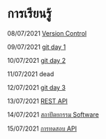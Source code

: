 # การเรียนรู้

08/07/2021 [Version Control](sum-up/20210708.md)

09/07/2021 [git day 1](sum-up/20210709.md)

10/07/2021 [git day 2](sum-up/20210710.md)

11/07/2021 dead

12/07/2021 [git day 3](sum-up/20210712.md)

13/07/2021 [REST API](sum-up/20210713.md)

14/07/2021 [สถาปัตยกรรม Software](sum-up/20210714.md)

15/07/2021 [การทดสอบ API](sum-up/20210715.md)
